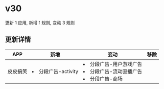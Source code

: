 # v30

更新 1 应用, 新增 1 规则, 变动 3 规则

## 更新详情

|APP|新增|变动|移除|
|-|-|-|-|
|皮皮搞笑|<li>分段广告-activity|<li>分段广告-用户游戏广告<li>分段广告-流动直播广告<li>分段广告-商场||
